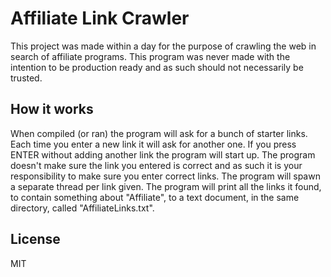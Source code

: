 # Affiliate Link Crawler

This project was made within a day for the purpose of crawling the web in search of affiliate programs. This program was never made with the intention to be production ready and as such should not necessarily be trusted.

## How it works

When compiled (or ran) the program will ask for a bunch of starter links. Each time you enter a new link it will ask for another one. If you press ENTER without adding another link the program will start up. The program doesn't make sure the link you entered is correct and as such it is your responsibility to make sure you enter correct links. The program will spawn a separate thread per link given. The program will print all the links it found, to contain something about "Affiliate", to a text document, in the same directory, called "AffiliateLinks.txt".

## License

MIT